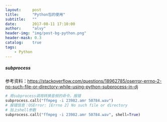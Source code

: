 ```yaml
---
layout:     post
title:      "Python包的使用"
subtitle:   ""
date:       2017-08-11 17:10:00
author:     "alvy"
header-img: "img/post-bg-python.png"
header-mask: 0.3
catalog:    true
tags:
    - Python
---
```


##### subprocess

参考资料：<https://stackoverflow.com/questions/18962785/oserror-errno-2-no-such-file-or-directory-while-using-python-subprocess-in-dj>

```python
# 用subprocess调用转换音频的命令，报错
subprocess.call("ffmpeg -i 23982.amr 50784.wav")
# 报错信息：OSError: [Errno 2] No such file or directory
# 加上shell参数
subprocess.call("ffmpeg -i 23982.amr 50784.wav", shell=True)
```

